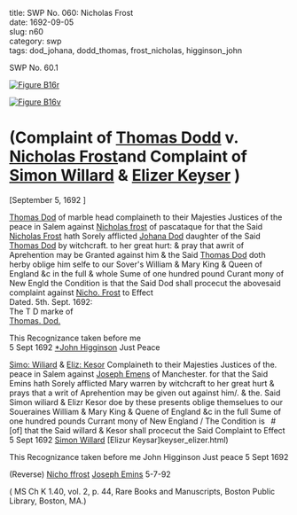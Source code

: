 title: SWP No. 060: Nicholas Frost  
date: 1692-09-05  
slug: n60  
category: swp  
tags: dod_johana, dodd_thomas, frost_nicholas, higginson_john




<div markdown class="doc" id="n60.1">

<div class="doc_id">SWP No. 60.1</div>


<span markdown class="figure">[![Figure B16r](archives/BPL/gifs/B16A.gif)](archives/BPL/LARGE/B16A.jpg)</span>

<span markdown class="figure">[![Figure B16v](archives/BPL/gifs/B16B.gif)](archives/BPL/LARGE/B16B.jpg)</span>

# (Complaint of [Thomas Dodd](/tag/dodd_thomas.html) v. [Nicholas Frost](/tag/frost_nicholas.html)and Complaint of [Simon Willard](/tag/willard_simon.html) & [Elizer Keyser](/tag/keyser_elizer.html) )

[September 5, 1692 ]

[Thomas Dod](/tag/dodd_thomas.html) of marble head complaineth to their Majesties Justices of the peace in Salem against [Nicholas frost](/tag/frost_nicholas.html) of pascataque for that the Said [Nicholas Frost](/tag/frost_nicholas.html) hath Sorely afflicted [Johana Dod](/tag/dod_johana.html) daughter of the Said [Thomas Dod](/tag/dodd_thomas.html) by witchcraft. to her great hurt: & pray that awrit of Aprehention may be Granted against him & the Said [Thomas Dod](/tag/dodd_thomas.html) doth herby oblige him selfe to our Sover's William & Mary King & Queen of England &c in the full & whole Sume of one hundred pound Curant mony of New Engld the Condition is that the Said Dod shall procecut the abovesaid complaint against [Nicho. Frost](/tag/frost_nicholas.html) to Effect  
Dated. 5th. Sept. 1692:  
                      The T D marke of  
                     [Thomas. Dod.](/tag/dodd_thomas.html)  
                      
 This Recognizance taken before me  
 5 Sept 1692 [*John Higginson](/tag/higginson_john.html) Just Peace 
  
[Simo: Wiliard](/tag/willard_simon.html) & [Eliz: Kesor](/tag/keyser_elizer.html) Complaineth to their Majesties Justices of the. peace in Salem
against [Joseph Emens](/tag/emons_joseph.html) of Manchester. for that the Said Emins hath Sorely afflicted Mary
warren by witchcraft to her great hurt & prays that a writ of Aprehention may be given out
against him/. & the. Said Simon wiliard & Elizr Kesor doe by these presents oblige
themselues to our Soueraines William & Mary King & Quene of England &c in the full
Sume of one hundred pounds Currant mony of New England / The Condition is  #[of] that the Said willard & Kesor shall procecut the Said Complaint to Effect
5 Sept 1692
[Simon Willard](/tag/willard_simon.html)
[Elizur Keysar]keyser_elizer.html)

This Recognizance taken before me John Higginson Just peace
5 Sept 1692
 
  
(Reverse) [Nicho ffrost](/tag/frost_nicholas.html) [Joseph Emins](/tag/emons_joseph.html) 5-7-92 

( MS Ch K 1.40, vol. 2, p. 44, Rare Books and Manuscripts, Boston Public Library, Boston, MA.)

</div>
